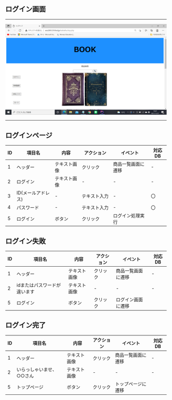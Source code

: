 ## ログイン画面
*****

<img src="https://github.com/Aso2001219/team/blob/main/%E8%A8%AD%E8%A8%88%E6%9B%B8/%E7%94%BB%E9%9D%A2%E8%A9%B3%E7%B4%B0%E5%9B%B3/img/2021-12-21%20(2).png?raw=true">

*****

## ログインページ
| ID | 項目名 | 内容 | アクション | イベント | 対応DB |
|----|------|-----|-----------|----------|--------|
|1|ヘッダー|テキスト画像|クリック|商品一覧画面に遷移|-|
|2   |ログイン|テキスト画像|-|-|-|
|3   |ID(メールアドレス)|-|テキスト入力|-|〇|
|4   |パスワード|-|テキスト入力　|-|〇|
|5   |ログイン|ボタン|クリック|ログイン処理実行||

## ログイン失敗
| ID | 項目名 | 内容 | アクション | イベント | 対応DB |
|----|------|-----|-----------|----------|--------|
|1   |ヘッダー|テキスト画像|クリック|商品一覧画面に遷移|-|
|2   |idまたはパスワードが違います|テキスト画像|-|-|-|
|5   |ログイン|ボタン|クリック|ログイン画面に遷移||

## ログイン完了
| ID | 項目名 | 内容 | アクション | イベント | 対応DB |
|----|------|-----|-----------|----------|--------|
|1   |ヘッダー|テキスト画像|クリック|商品一覧画面に遷移|-|
|2   |いらっしゃいませ、○○さん|テキスト画像|-|-|-|
|5   |トップページ|ボタン|クリック|トップページに遷移||



